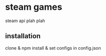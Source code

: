 steam games
===========
steam api plah plah

installation
------------
clone & npm install & set configs in config.json
